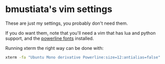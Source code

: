 # bmustiata's vim settings

These are just my settings, you probably don't need them.

If you do want them, note that you'll need a vim that has lua and python support,
and the [powerline fonts](https://github.com/powerline/fonts) installed.

Running xterm the right way can be done with:

```sh
xterm -fa "Ubuntu Mono derivative Powerline:size=12:antialias=false"
```

